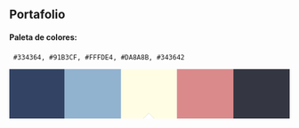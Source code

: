 ## Portafolio

#### Paleta de colores:

     #334364, #91B3CF, #FFFDE4, #DA8A8B, #343642


![color palette](assets/img/colorpalette1.png)

